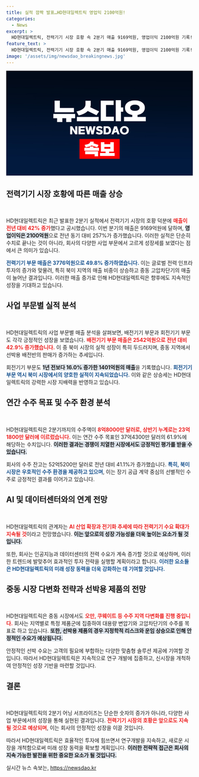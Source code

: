 ```yaml
---
title: 실적 깜짝 발표…HD현대일렉트릭 영업익 2100억원!
categories:
  - News
excerpt: >
  HD현대일렉트릭, 전력기기 시장 호황 속 2분기 매출 9169억원, 영업이익 2100억원 기록! 북미 및 중동 시장에서의 수요 증가로 42% 성장. AI와 데이터센터 수요로 앞으로의 전망도 밝다. 클릭해 이 놀라운 성공 스토리를 확인하세요!
feature_text: >
  HD현대일렉트릭, 전력기기 시장 호황 속 2분기 매출 9169억원, 영업이익 2100억원 기록! 북미 및 중동 시장에서의 수요 증가로 42% 성장. AI와 데이터센터 수요로 앞으로의 전망도 밝다. 클릭해 이 놀라운 성공 스토리를 확인하세요!
image: '/assets/img/newsdao_breakingnews.jpg'
---
```


<p><img src="/assets/img/newsdao_breakingnews.jpg" alt="pcversion 속보" /></p>

<h2 data-ke-size="size26">전력기기 시장 호황에 따른 매출 상승</h2>

<p data-ke-size="size16">&nbsp;</p>

<p>HD현대일렉트릭은 최근 발표한 2분기 실적에서 전력기기 시장의 호황 덕분에 <b><span style="color: #ee2323;">매출이 전년 대비 42% 증가</span></b>했다고 공시했습니다. 이번 분기의 매출은 9169억원에 달하며, <b><span style="background-color: #21538527;">영업이익은 2100억원</span></b>으로 전년 동기 대비 257%가 증가했습니다. 이러한 실적은 단순히 수치로 끝나는 것이 아니라, 회사의 다양한 사업 부문에서 고르게 성장세를 보였다는 점에서 큰 의미가 있습니다. </p>

<p><b><span style="color: #1a5490;">전력기기 부문 매출은 3776억원으로 49.8% 증가하였습니다.</span></b> 이는 글로벌 전력 인프라 투자의 증가와 맞물려, 특히 북미 지역의 매출 비중이 상승하고 중동 고압차단기의 매출이 늘어난 결과입니다. 이러한 매출 증가로 인해 HD현대일렉트릭은 향후에도 지속적인 성장을 기대하고 있습니다.</p>

<h2 data-ke-size="size26">사업 부문별 실적 분석</h2>

<p data-ke-size="size16">&nbsp;</p>

<p>HD현대일렉트릭의 사업 부문별 매출 분석을 살펴보면, 배전기기 부문과 회전기기 부문도 각각 긍정적인 성장을 보였습니다. <b><span style="color: #ee2323;">배전기기 부문 매출은 2542억원으로 전년 대비 42.9% 증가했습니다.</span></b> 이 중 북미 시장의 실적 성장이 특히 두드러지며, 중동 지역에서 선박용 배전반의 판매가 증가하는 추세입니다. </p>

<p>회전기기 부문도 <b><span style="background-color: #21538527;">1년 전보다 16.0% 증가한 1401억원의 매출</span></b>을 기록했습니다. <b><span style="color: #1a5490;">회전기기 부문 역시 북미 시장에서의 양호한 실적이 지속되었습니다.</span></b> 이와 같은 상승세는 HD현대일렉트릭의 강력한 시장 지배력을 반영하고 있습니다.</p>

<h2 data-ke-size="size26">연간 수주 목표 및 수주 환경 분석</h2>

<p data-ke-size="size16">&nbsp;</p>

<p>HD현대일렉트릭은 2분기까지의 수주액이 <b><span style="color: #ee2323;">8억8000만 달러로, 상반기 누계로는 23억1800만 달러에 이르렀습니다.</span></b> 이는 연간 수주 목표인 37억4300만 달러의 61.9%에 해당하는 수치입니다. <b><span style="background-color: #21538527;">이러한 결과는 경쟁이 치열한 시장에서도 긍정적인 평가를 받을 수 있습니다.</span></b> </p>

<p>회사의 수주 잔고는 52억5200만 달러로 전년 대비 41.1%가 증가했습니다. <b><span style="color: #1a5490;">특히, 북미 시장은 우호적인 수주 환경을 제공하고 있으며</span></b>, 이는 장기 공급 계약 중심의 선별적인 수주로 긍정적인 결과를 이어가고 있습니다. </p>

<h2 data-ke-size="size26">AI 및 데이터센터와의 연계 전망</h2>

<p data-ke-size="size16">&nbsp;</p>

<p>HD현대일렉트릭의 관계자는 <b><span style="color: #ee2323;">AI 산업 확장과 전기화 추세에 따라 전력기기 수요 확대가 지속될 것</span></b>이라고 전망했습니다. <b><span style="background-color: #21538527;">이는 앞으로의 성장 가능성을 더욱 높이는 요소가 될 것입니다.</span></b> </p>

<p>또한, 회사는 인공지능과 데이터센터의 전력 수요가 계속 증가할 것으로 예상하며, 이러한 트렌드에 발맞추어 효과적인 투자 전략을 실행할 계획이라고 합니다. <b><span style="color: #1a5490;">이러한 요소들은 HD현대일렉트릭의 미래 성장 동력을 더욱 강화하는 데 기여할 것입니다.</span></b> </p>

<h2 data-ke-size="size26">중동 시장 다변화 전략과 선박용 제품의 전망</h2>

<p data-ke-size="size16">&nbsp;</p>

<p>HD현대일렉트릭은 중동 시장에서도 <b><span style="color: #ee2323;">오만, 쿠웨이트 등 수주 지역 다변화를 진행 중입니다.</span></b> 회사는 지역별로 특정 제품군에 집중하여 대용량 변압기와 고압차단기의 수주를 목표로 하고 있습니다. <b><span style="background-color: #21538527;">또한, 선박용 제품의 경우 지정학적 리스크와 운임 상승으로 인해 안정적인 수요가 예상됩니다.</span></b> </p>

<p>안정적인 선박 수요는 고객의 필요에 부합하는 다양한 맞춤형 솔루션 제공에 기여할 것입니다. 따라서 HD현대일렉트릭은 지속적으로 연구 개발에 집중하고, 신시장을 개척하여 안정적인 성장 기반을 마련할 것입니다. </p>

<h2 data-ke-size="size26">결론</h2>

<p data-ke-size="size16">&nbsp;</p>

<p>HD현대일렉트릭의 2분기 어닝 서프라이즈는 단순한 숫자의 증가가 아니라, 다양한 사업 부문에서의 성장을 통해 실현된 결과입니다. <b><span style="color: #ee2323;">전력기기 시장의 호황은 앞으로도 지속될 것으로 예상되며</span></b>, 이는 회사의 안정적인 성장을 이끌 것입니다. </p>

<p>따라서 HD현대일렉트릭은 효율적인 투자에 힘쓰면서 연구개발을 지속하고, 새로운 시장을 개척함으로써 미래 성장 동력을 확보할 계획입니다. <b><span style="background-color: #21538527;">이러한 전략적 접근은 회사의 지속 가능한 발전을 위한 중요한 요소가 될 것입니다.</span></b> </p>
실시간 뉴스 속보는, <a href="https://newsdao.kr" rel="dofollow">https://newsdao.kr</a>


